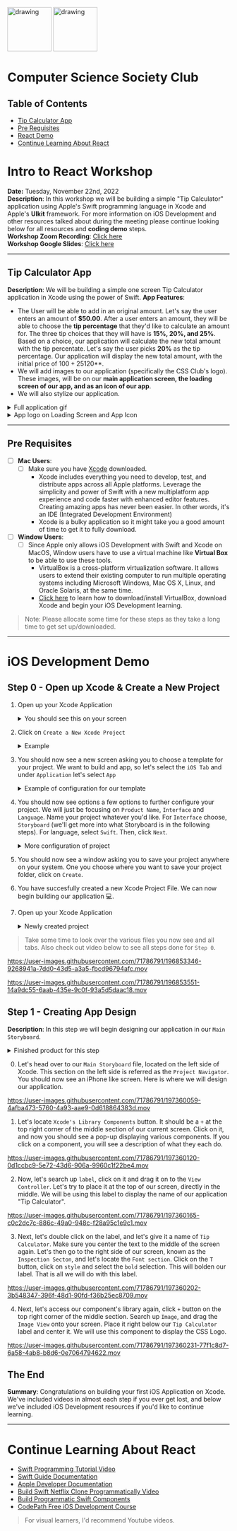 
<!-- # Intro to React -->

<img src="https://i.imgur.com/JybZuXd.png" alt="drawing" width="100"/> <img src="https://i.imgur.com/Bzkqs5I.png" alt="drawing" width="100"/>

# Computer Science Society Club

## Table of Contents
- [Tip Calculator App](#Tip-Calculator-App)
- [Pre Requisites](#Pre-Requisites)
- [React Demo](#React-Demo)
- [Continue Learning About React](#Continue-Learning-About-React)

# Intro to React Workshop 

**Date:** Tuesday, November 22nd, 2022 <br>
**Description**: In this workshop we will be building a simple "Tip Calculator" application using Apple's Swift programming language in Xcode and Apple's **UIkit** framework. For more information on iOS Development and other resources talked about during the meeting please continue looking below for all resources and **coding demo** steps. <br>
**Workshop Zoom Recording**: [Click here](https://jjay-cuny.zoom.us/rec/share/w_WX2fAcJoPI4-4dhcHLG_y_hPCXmjX7NBequkk0QoH06S34hx0b5QGo7FbupUc2.wPWYQlzWqFX792Z-) <br>
**Workshop Google Slides**: [Click here](https://docs.google.com/presentation/d/1viKLdLpINEwy6IiY2uzX_hjU2UOL8sxf_YBFfxtV2xw/edit?usp=sharing) <br>

---


## Tip Calculator App

**Description**: We will be building a simple one screen Tip Calculator application in Xcode using the power of Swift.
**App Features**: 
- The User will be able to add in an original amount. Let's say the user enters an amount of **$50.00**. After a user enters an amount, they will be able to choose the **tip percentage** that they'd like to calculate an amount for. The three tip choices that they will have is **15%, 20%, and 25%**. Based on a choice, our application will calculate the new total amount with the tip percentate. Let's say the user picks **20%** as the tip percentage. Our application will display the new total amount, with the initial price of $100 + 25% tip, which should be **$120**.
- We will add images to our application (specifically the CSS Club's logo). These images, will be on our **main application screen, the loading screen of our app, and as an icon of our app**.
- We will also stylize our application.

<details>
<summary>Full application gif</summary>
<br>
<img src="https://i.imgur.com/7uDn8uR.gif" alt="drawing" width="150" height="300"/> 
</details>

<details>
<summary>App logo on Loading Screen and App Icon</summary>
<br>
<img src="https://i.imgur.com/bOBa7zR.gif" alt="drawing" width="150" height="300"/> 
</details>

---

## Pre Requisites
- [ ] **Mac Users**: 
    - [ ] Make sure you have [Xcode](https://developer.apple.com/xcode/) downloaded.
        - Xcode includes everything you need to develop, test, and distribute apps across all Apple platforms. Leverage the simplicity and power of Swift with a new multiplatform app experience and code faster with enhanced editor features. Creating amazing apps has never been easier. In other words, it's an IDE (Integrated Development Environment)
        - Xcode is a bulky application so it might take you a good amount of time to get it to fully download.
- [ ] **Window Users**:
    - [ ] Since Apple only allows iOS Development with Swift and Xcode on MacOS, Window users have to use a virtual machine like **Virtual Box** to be able to use these tools.
        - VirtualBox is a cross-platform virtualization software. It allows users to extend their existing computer to run multiple operating systems including Microsoft Windows, Mac OS X, Linux, and Oracle Solaris, at the same time.
        - [Click here](https://www.wikihow.com/Download-Xcode-on-PC-or-Mac) to learn how to download/install VirtualBox, download Xcode and begin your iOS Development learning.

> Note: Please allocate some time for these steps as they take a long time to get set up/downloaded.

---

# iOS Development Demo

## Step 0 - Open up Xcode & Create a New Project

1) Open up your Xcode Application
    <details>
    <summary>You should see this on your screen</summary>
    <img src="https://i.imgur.com/RCQU2Wp.png" alt="drawing" width="300" height="200"/>
    </details>
2) Click on `Create a New Xcode Project`
    <details>
    <summary>Example</summary>
    <img src="https://i.imgur.com/cU7YmCl.png" alt="drawing" width="400" height="80"/>
    </details>
    
3) You should now see a new screen asking you to choose a template for your project. We want to build and app, so let's select the `iOS Tab` and under `Application` let's select `App`
    <details>
    <summary>Example of configuration for our template</summary>
    <img src="https://i.imgur.com/biYJMqy.png" alt="drawing" width="400" height="200"/>
    </details>
    
4) You should now see options a few options to further configure your project. We will just be focusing on `Product Name`, `Interface` and `Language`. Name your project whatever you'd like. For `Interface` choose, `Storyboard` (we'll get more into what Storyboard is in the following steps). For language, select `Swift`. Then, click `Next`.
    <details>
    <summary>More configuration of project</summary>
    <img src="https://i.imgur.com/7A48vcM.png" alt="drawing" width="400" height="200"/>
    </details>
    
5) You should now see a window asking you to save your project anywhere on your system. One you choose where you want to save your project folder, click on `Create`.

6) You have succesfully created a new Xcode Project File. We can now begin building our application 💻.
1) Open up your Xcode Application
    <details>
    <summary>Newly created project</summary>
    <img src="https://i.imgur.com/BkZxMgU.png" alt="drawing" width="300" height="200"/>
    </details>

>Take some time to look over the various files you now see and all tabs. Also check out video below to see all steps done for `Step 0`.
    
<!-- Step 0
vid1 <br> -->
https://user-images.githubusercontent.com/71786791/196853346-9268941a-7dd0-43d5-a3a5-fbcd96794afc.mov 


<!-- vid2 <br> -->
https://user-images.githubusercontent.com/71786791/196853551-14a9dc55-6aab-435e-9c0f-93a5d5daac18.mov

## Step 1 - Creating App Design

**Description**: In this step we will begin designing our application in our `Main Storyboard`.
<details>
    <summary>Finished product for this step</summary>
    <img src="https://i.imgur.com/6SCeUyj.png" alt="drawing" width="170" height="300"/>
    </details>

0) Let's head over to our `Main Storyboard` file, located on the left side of Xcode. This section on the left side is referred as the `Project Navigator`. You should now see an iPhone like screen. Here is where we will design our application. <br>

https://user-images.githubusercontent.com/71786791/197360059-4afba473-5760-4a93-aae9-0d618864383d.mov

1) Let's locate `Xcode's Library Components` button. It should be a `+` at the top right corner of the middle section of our current screen. Click on it, and now you should see a pop-up displaying various components. If you click on a component, you will see a description of what they each do. <br>

https://user-images.githubusercontent.com/71786791/197360120-0d1ccbc9-5e72-43d6-906a-9960c1f22be4.mov
    
2) Now, let's search up `label`, click on it and drag it on to the `View Controller`. Let's try to place it at the top of our screen, directly in the middle. We will be using this label to display the name of our application "Tip Calculator". <br>

https://user-images.githubusercontent.com/71786791/197360165-c0c2dc7c-886c-49a0-948c-f28a95c1e9c1.mov
 
3) Next, let's double click on the label, and let's give it a name of `Tip Calculator`. Make sure you center the text to the middle of the screen again. Let's then go to the right side of our screen, known as the `Inspection Secton`, and let's locate the `Font section`. Click on the `T` button, click on `style` and select the `bold` selection. This will bolden our label. That is all we will do with this label. <br>

https://user-images.githubusercontent.com/71786791/197360202-3b548347-396f-48d1-90fd-f36b25ec8709.mov

4) Next, let's access our component's library again, click `+` button on the top right corner of the middle section. Search up `Image`, and drag the `Image View` onto your screen. Place it right below our `Tip Calculator` label and center it. We will use this component to display the CSS Logo. <br>

https://user-images.githubusercontent.com/71786791/197360231-77f1c8d7-6a58-4ab8-b8d6-0e7064794622.mov
 



## The End
**Summary**: Congratulations on building your first iOS Application on Xcode. We've included videos in almost each step if you ever get lost, and below we've included iOS Development resources if you'd like to continue learning.

---

# Continue Learning About React
- [Swift Programming Tutorial Video](https://www.youtube.com/watch?v=CwA1VWP0Ldw&ab_channel=SeanAllen)
- [Swift Guide Documentation](https://docs.swift.org/swift-book/GuidedTour/GuidedTour.html)
- [Apple Developer Documentation](https://developer.apple.com/swift/resources/)
- [Build Swift Netflix Clone Programmatically Video](https://www.youtube.com/watch?v=KCgYDCKqato&t=213s&ab_channel=freeCodeCamp.org)
- [Build Programmatic Swift Components](https://github.com/lanqy/swift-programmatically)
- [CodePath Free iOS Development Course](https://www.codepath.org/courses)


> For visual learners, I'd recommend Youtube videos.
